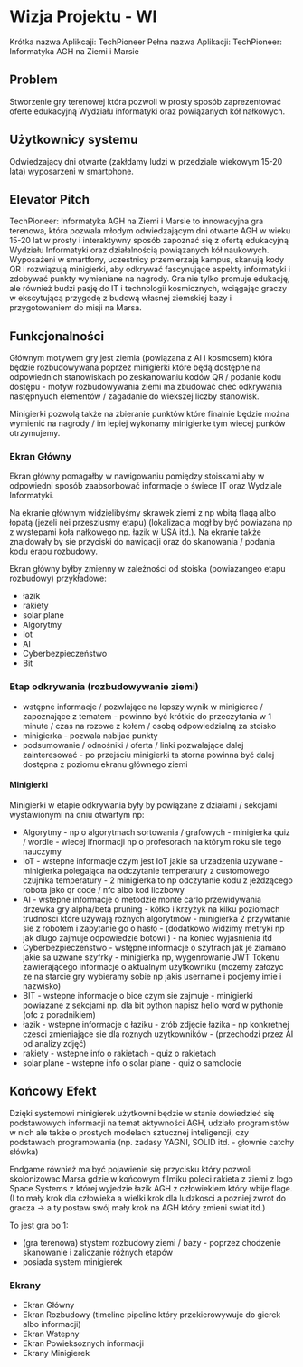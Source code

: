 # Wizja Projektu - WI

Krótka nazwa Aplikcaji: TechPioneer
Pełna nazwa Aplikacji: TechPioneer: Informatyka AGH na Ziemi i Marsie

## Problem

Stworzenie gry terenowej która pozwoli w prosty sposób zaprezentować oferte edukacyjną Wydziału informatyki oraz powiązanych kół nałkowych.

## Użytkownicy systemu

Odwiedzający dni otwarte (zakłdamy ludzi w przedziale wiekowym 15-20 lata) wyposarzeni w smartphone.

## Elevator Pitch

TechPioneer: Informatyka AGH na Ziemi i Marsie to innowacyjna gra terenowa, która pozwala młodym odwiedzającym dni otwarte AGH w wieku 15-20 lat w prosty i interaktywny sposób zapoznać się z ofertą edukacyjną Wydziału Informatyki oraz działalnością powiązanych kół naukowych. Wyposażeni w smartfony, uczestnicy przemierzają kampus, skanują kody QR i rozwiązują minigierki, aby odkrywać fascynujące aspekty informatyki i zdobywać punkty wymieniane na nagrody. Gra nie tylko promuje edukację, ale również budzi pasję do IT i technologii kosmicznych, wciągając graczy w ekscytującą przygodę z budową własnej ziemskiej bazy i przygotowaniem do misji na Marsa.

## Funkcjonalności

Głównym motywem gry jest ziemia (powiązana z AI i kosmosem) która będzie rozbudowywana poprzez minigierki które będą dostępne na odpowiednich stanowiskach po zeskanowaniu kodów QR / podanie kodu dostępu - motyw rozbudowywania ziemi ma zbudować cheć odkrywania następnyuch elementów / zagadanie do wiekszej liczby stanowisk.

Minigierki pozwolą także na zbieranie punktów które finalnie będzie można wymienić na nagrody / im lepiej wykonamy minigierke tym wiecej punków otrzymujemy.

### Ekran Główny

Ekran główny pomagałby w nawigowaniu pomiędzy stoiskami aby w odpowiedni sposób zaabsorbować informacje o świece IT oraz Wydziale Informatyki.

Na ekranie głównym widzielibyśmy skrawek ziemi z np wbitą flagą albo łopatą (jezeli nei przeszlusmy etapu) (lokalizacja mogł by być powiazana np z wystepami koła nałkowego np. łazik w USA itd.). Na ekranie także znajdowały by sie przyciski do nawigacji oraz
do skanowania / podania kodu erapu rozbudowy.

Ekran główny byłby zmienny w zależności od stoiska (powiazangeo etapu rozbudowy) przykładowe:

-   łazik
-   rakiety
-   solar plane
-   Algorytmy
-   Iot
-   AI
-   Cyberbezpieczeństwo
-   Bit

### Etap odkrywania (rozbudowywanie ziemi)

-   wstępne informacje / pozwlające na lepszy wynik w minigierce / zapoznające z tematem - powinno być krótkie do przeczytania w 1 minute / czas na rozowe z kołem / osobą odpowiedzialną za stoisko
-   minigierka - pozwala nabijać punkty
-   podsumowanie / odnośniki / oferta / linki pozwalające dalej zainteresować - po przejściu minigierki ta storna powinna być dalej dostępna z poziomu ekranu głównego ziemi

#### Minigierki

Minigierki w etapie odkrywania były by powiązane z działami / sekcjami wystawionymi na dniu otwartym np:

-   Algorytmy - np o algorytmach sortowania / grafowych - minigierka quiz / wordle - wiecej ifnormacji np o profesorach na którym roku sie tego nauczymy
-   IoT - wstepne informacje czym jest IoT jakie sa urzadzenia uzywane - minigierka polegająca na odczytanie temperatury z customowego czujnika temperatury - 2 minigierka to np odczytanie kodu z jeżdzącego robota jako qr code / nfc albo kod liczbowy
-   AI - wstepne informacje o metodzie monte carlo przewidywania drzewka gry alpha/beta pruning - kółko i krzyżyk na kilku poziomach trudności które używają różnych algorytmów - minigierka 2 przywitanie sie z robotem i zapytanie go o hasło - (dodatkowo widzimy metryki np jak dlugo zajmuje odpowiedzie botowi ) - na koniec wyjasnienia itd
-   Cyberbezpieczeństwo - wstępne informacje o szyfrach jak je złamano jakie sa uzwane szyfrky - minigierka np, wygenrowanie JWT Tokenu zawierającego informacje o aktualnym użytkowniku (mozemy załozyc ze na starcie gry wybieramy sobie np jakis username i podjemy imie i nazwisko)
-   BIT - wstepne informacje o bice czym sie zajmuje - minigierki powiazane z sekcjami np. dla bit python napisz hello word w pythonie (ofc z poradnikiem)
-   łazik - wstepne informacje o łaziku - zrób zdjęcie łazika - np konkretnej czesci zmieniające sie dla roznych uzytkowników - (przechodzi przez AI od analizy zdjęć)
-   rakiety - wstepne info o rakietach - quiz o rakietach
-   solar plane - wstepne info o solar plane - quiz o samolocie

## Końcowy Efekt

Dzięki systemowi minigierek użytkowni będzie w stanie dowiedzieć się podstawowych informacji na temat aktywności AGH, udziało programistów w nich ale także o prostych modelach sztucznej inteligencji, czy podstawach programowania (np. zadasy YAGNI, SOLID itd. - głownie catchy słówka)

Endgame również ma być pojawienie się przycisku który pozwoli skolonizowac Marsa gdzie w końcowym filmiku poleci rakieta z ziemi z logo Space Systems z której wyjedzie łazik AGH z człowiekiem który wbije flage. (I to mały krok dla człowieka a wielki krok dla ludzkosci a pozniej zwrot do gracza -> a ty postaw swój mały krok na AGH który zmieni swiat itd.)

To jest gra bo 1:

-   (gra terenowa) stystem rozbudowy ziemi / bazy - poprzez chodzenie skanowanie i zaliczanie różnych etapów
-   posiada system minigierek

### Ekrany

-   Ekran Główny
-   Ekran Rozbudowy (timeline pipeline który przekierowywuje do gierek albo informacji)
-   Ekran Wstepny
-   Ekran Powieksoznych informacji
-   Ekrany Minigierek
